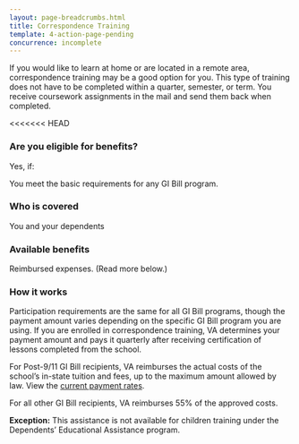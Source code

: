 ```yaml
---
layout: page-breadcrumbs.html
title: Correspondence Training
template: 4-action-page-pending
concurrence: incomplete
---
```


<div class="va-introtext">

If you would like to learn at home or are located in a remote area, correspondence training may be a good option for you. This type of training does not have to be completed within a quarter, semester, or term. You receive coursework assignments in the mail and send them back when completed.

<<<<<<< HEAD
</div>

<div class="feature" markdown="1">

### Are you eligible for benefits?
Yes, if:

You meet the basic requirements for any GI Bill program.

### Who is covered
You and your dependents
</div>

### Available benefits

Reimbursed expenses. (Read more below.)

### How it works

Participation requirements are the same for all GI Bill programs, though the payment amount varies depending on the specific GI Bill program you are using. If you are enrolled in correspondence training, VA determines your payment amount and pays it quarterly after receiving certification of lessons completed from the school.

For Post-9/11 GI Bill recipients, VA reimburses the actual costs of the school’s in-state tuition and fees, up to the maximum amount allowed by law. View the [current payment rates](http://www.benefits.va.gov/gibill/resources/benefits_resources/rate_tables.asp).

For all other GI Bill recipients, VA reimburses 55% of the approved costs.

**Exception:** This assistance is not available for children training under the Dependents’ Educational Assistance program.
